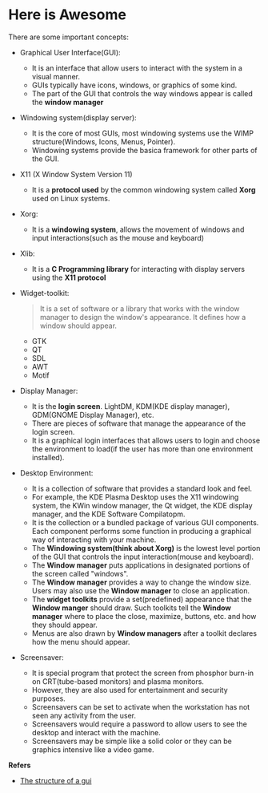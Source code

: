 # Here is Awesome 


There are some important concepts:
* Graphical User Interface(GUI): 
  - It is an interface that allow users to interact with the system in a visual manner.
  - GUIs typically have icons, windows, or graphics of some kind.
  - The part of the GUI that controls the way windows appear is called the **window manager**
* Windowing system(display server):
  - It is the core of most GUIs, most windowing systems use the WIMP structure(Windows, Icons, Menus, Pointer).
  - Windowing systems provide the basica framework for other parts of the GUI.
* X11 (X Window System Version 11)
  - It is a **protocol used** by the common windowing system called **Xorg** used on Linux systems.
* Xorg:
  - It is a **windowing system**, allows the movement of windows and input interactions(such as the mouse and keyboard)
* Xlib:
  - It is a **C Programming library** for interacting with display servers using the **X11 protocol**
* Widget-toolkit:
  > It is a set of software or a library that works with the window manager to design the window's appearance.
  > It defines how a window should appear.  
  
  - GTK
  - QT
  - SDL
  - AWT
  - Motif

* Display Manager:
  - It is the **login screen**. LightDM, KDM(KDE display manager), GDM(GNOME Display Manager), etc.
  - There are pieces of software that manage the appearance of the login screen.
  - It is a graphical login interfaces that allows users to login and choose the environment to load(if the user has more than one environment installed).
* Desktop Environment:
  - It is a collection of software that provides a standard look and feel.
  - For example, the KDE Plasma Desktop uses the X11 windowing system, the KWin window manager, the Qt widget, the KDE display manager, and the KDE Software Compilatopm.
  - It is the collection or a bundled package of various GUI components. Each component performs some function in producing a graphical way of interacting with your machine. 
  - The **Windowing system(think about Xorg)** is the lowest level portion of the GUI that controls the input interaction(mouse and keyboard).
  - The **Window manager** puts applications in designated portions of the screen called "windows".
  - The **Window manager** provides a way to change the window size. Users may also use the **Window manager** to close an application.
  - The **widget toolkits** provide a set(predefined) appearance that the **Window manger** should draw. Such toolkits tell the **Window manager** where to place the close, maximize, buttons, etc. and how they should appear.
  - Menus are also drawn by **Window managers** after a toolkit declares how the menu should appear. 
 

* Screensaver:
  - It is special program that protect the screen from phosphor burn-in on CRT(tube-based monitors) and plasma monitors. 
  - However, they are also used for entertainment and security purposes. 
  - Screensavers can be set to activate when the workstation has not seen any activity from the user.
  - Screensavers would require a password to allow users to see the desktop and interact with the machine.
  - Screensavers may be simple like a solid color or they can be graphics intensive like a video game.


**Refers**
* [The structure of a gui](https://www.linux.org/threads/the-structure-of-a-gui.10399/)
